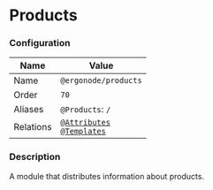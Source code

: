 # Products

### Configuration

| Name          | Value                    |
|---------------|--------------------------|
| Name          | `@ergonode/products`   |
| Order         | `70`                     |
| Aliases       | `@Products`: `/`       |
| Relations     | [`@Attributes`][module-attributes]<br> [`@Templates`][module-templates]  |

### Description

A module that distributes information about products.

[module-attributes]: frontend/modules/attributes
[module-templates]: frontend/modules/templates